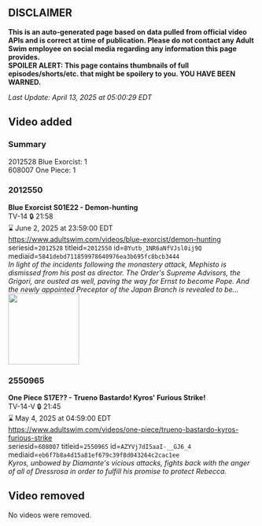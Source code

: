 ## DISCLAIMER
**This is an auto-generated page based on data pulled from official video APIs and is correct at time of publication. Please do not contact any Adult Swim employee on social media regarding any information this page provides.**  
**SPOILER ALERT: This page contains thumbnails of full episodes/shorts/etc. that might be spoilery to you. YOU HAVE BEEN WARNED.**  

_Last Update: April 13, 2025 at 05:00:29 EDT_
## Video added
### Summary
2012528 Blue Exorcist: 1  
608007 One Piece: 1  
### 2012550
**Blue Exorcist S01E22 - Demon-hunting**  
TV-14 🔒 21:58  
⌛ June 2, 2025 at 23:59:00 EDT  
https://www.adultswim.com/videos/blue-exorcist/demon-hunting  
seriesid=`2012528` titleid=`2012550` id=`BYutb_1NR6aNfVJsl0ij9Q` mediaid=`5841debd711859978640976ea3b695fc8bcb3444`  
_In light of the incidents following the monastery attack, Mephisto is dismissed from his post as director. The Order's Supreme Advisors, the Grigori, are ousted as well, paving the way for Ernst to become Pope. And the newly appointed Preceptor of the Japan Branch is revealed to be..._  
<a href="https://i.cdn.turner.com/adultswim/big/video/demon-hunting/blueexorcist_cc_22_dup-201406201553256829-11.jpg"><img src="https://i.cdn.turner.com/adultswim/big/video/demon-hunting/blueexorcist_cc_22_dup-201406201553256829-11.jpg" height="144px" /></a>
### 2550965
**One Piece S17E?? - Trueno Bastardo! Kyros' Furious Strike!**  
TV-14-V 🔒 21:45  
⌛ May 4, 2025 at 04:59:00 EDT  
https://www.adultswim.com/videos/one-piece/trueno-bastardo-kyros-furious-strike  
seriesid=`608007` titleid=`2550965` id=`AZYVj7dI5aaI-__GJ6_4` mediaid=`eb6f7b8a4d15a81ef679c39f8d043264c2cac1ee`  
_Kyros, unbowed by Diamante's vicious attacks, fights back with the anger of all of Dressrosa in order to fulfill his promise to protect Rebecca._  
## Video removed
No videos were removed.  
